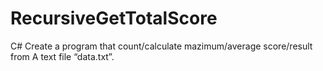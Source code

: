 # RecursiveGetTotalScore
C# Create a program that count/calculate mazimum/average score/result from A text file “data.txt”.
